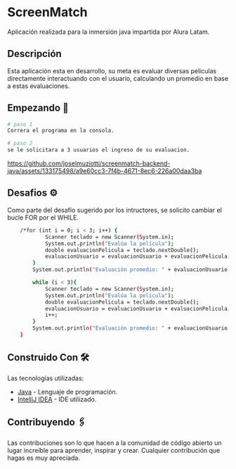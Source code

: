 # ScreenMatch

Aplicación realizada para la inmersión java impartida por Alura Latam.

## Descripción

Esta aplicación esta en desarrollo, su meta es evaluar diversas peliculas directamente interactuando con el usuario, calculando un promedio en base a estas evaluaciones.


## Empezando 🚀

```bash
# paso 1
Correra el programa en la consola.
```

```bash
# paso 2
se le solicitara a 3 usuarios el ingreso de su evaluacion.
```


https://github.com/joselmuziotti/screenmatch-backend-java/assets/133175498/a9e60cc3-7f4b-4671-8ec6-226a00daa3ba


## Desafios ⚙️

Como parte del desafío sugerido por los intructores, se solicito cambiar el bucle FOR por el WHILE.

```bash
    /*for (int i = 0; i < 3; i++) {
            Scanner teclado = new Scanner(System.in);
            System.out.println("Evalúa la película");
            double evaluacionPelicula = teclado.nextDouble();
            evaluacionUsuario = evaluacionUsuario + evaluacionPelicula;
        }
        System.out.println("Evaluación promedio: " + evaluacionUsuario / 3);*/

        while (i < 3){
            Scanner teclado = new Scanner(System.in);
            System.out.println("Evalúa la pelicula");
            double evaluacionPelicula = teclado.nextDouble();
            evaluacionUsuario = evaluacionUsuario + evaluacionPelicula;
            i++;
        }
        System.out.println("Evaluación promedio: " + evaluacionUsuario / 3);
    }
```

## Construido Con 🛠️

Las tecnologías utilizadas:

- [Java](https://www.oracle.com/java/technologies/javase/jdk17-archive-downloads.html) - Lenguaje de programación.
- [IntelliJ IDEA](https://www.jetbrains.com/idea/download/?section=windows) - IDE utilizado.

## Contribuyendo 🖇️

Las contribuciones son lo que hacen a la comunidad de código abierto un lugar increíble para aprender, inspirar y crear. Cualquier contribución que hagas es muy apreciada. 

